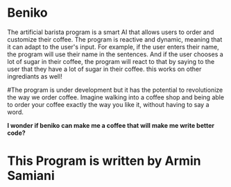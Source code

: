 # Beniko
The artificial barista program is a smart AI that allows users to order and customize their coffee. The program is reactive and dynamic, meaning that it can adapt to the user's input. For example, if the user enters their name, the program will use their name in the sentences. And if the user chooses a lot of sugar in their coffee, the program will react to that by saying to the user that they have a lot of sugar  in their coffee. this works on other ingrediants as well!

#The program is  under development 
but it has the potential to revolutionize the way we order coffee. Imagine walking into a coffee shop and being able to order your coffee exactly the way you like it, without having to say a word.

****I wonder if beniko can make me a coffee that will make me write better code?****
# This Program is written by Armin Samiani
